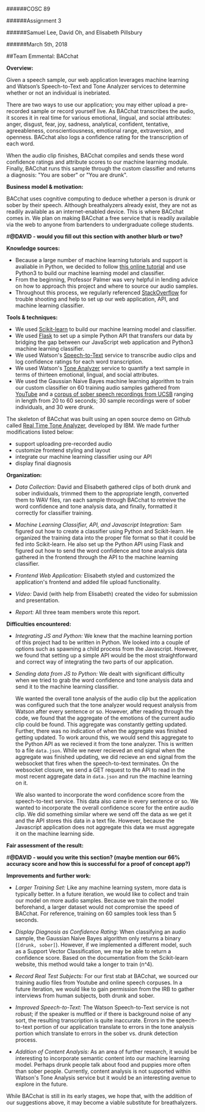 ######COSC 89

######Assignment 3

######Samuel Lee, David Oh, and Elisabeth Pillsbury

######March 5th, 2018

##Team Emmental: BACchat

**Overview:**

Given a speech sample, our web application leverages machine learning and Watson’s Speech-to-Text and Tone Analyzer services to determine whether or not an individual is inebriated. 

There are two ways to use our application; you may either upload a pre-recorded sample or record yourself live. As BACchat transcribes the audio, it scores it in real time for various emotional, lingual, and social attributes: anger, disgust, fear, joy, sadness, analytical, confident, tentative, agreeableness, conscientiousness, emotional range, extraversion, and openness. BACchat also logs a confidence rating for the transcription of each word. 

When the audio clip finishes, BACchat compiles and sends these word confidence ratings and attribute scores to our machine learning module. Finally, BACchat runs this sample through the custom classifier and returns a diagnosis: "You are sober" or "You are drunk".

**Business model & motivation:**

BACchat uses cognitive computing to deduce whether a person is drunk or sober by their speech. Although breathalyzers already exist, they are not as readily available as an internet-enabled device. This is where BACchat comes in. We plan on making BACchat a free service that is readily available via the web to anyone from bartenders to undergraduate college students.

#**@DAVID - would you fill out this section with another blurb or two?**

**Knowledge sources:**

* Because a large number of machine learning tutorials and support is avaliable in Python, we decided to follow [this online tutorial][ml_tutorial_url] and use Python3 to build our machine learning model and classifier.
* From the beginning, Professor Palmer was very helpful in lending advice on how to approach this project and where to source our audio samples.
* Throughout this process, we regularly referenced [StackOverflow][stackoverflow_url] for trouble shooting and help to set up our web application, API, and machine learning classifier.

**Tools & techniques:**

* We used [Scikit-learn][scikit_learn_url] to build our machine learning model and classifier.
* We used [Flask][flask_url] to set up a simple Python API that transfers our data by bridging the gap between our JavaScript web application and Python3 machine learning classifier. 
* We used Watson's [Speech-to-Text][speech_to_text_url] service to transcribe audio clips and log confidence ratings for each word transcription.
* We used Watson's [Tone Analyzer][tone_analyzer_url] service to quantify a text sample in terms of thirteen emotional, lingual, and social attributes.
* We used the Gaussian Naive Bayes machine learning algorithm to train our custom classifier on 60 training audio samples gathered from [YouTube][youtube_url] and a [corpus of sober speech recordings from UCSB][corpus_url] ranging in length from 20 to 60 seconds; 30 sample recordings were of sober individuals, and 30 were drunk.

The skeleton of BACchat was built using an open source demo on Github called [Real Time Tone Analyzer][real_time_github_url], developed by IBM. We made further modifications listed below:

* support uploading pre-recorded audio
* customize frontend styling and layout
* integrate our machine learning classifier using our API
* display final diagnosis

**Organization:**

* *Data Collection:* David and Elisabeth gathered clips of both drunk and sober individuals, trimmed them to the appropriate length, converted them to WAV files, ran each sample through BACchat to retreive the word confidence and tone analysis data, and finally, formatted it correctly for classifier training.

* *Machine Learning Classifier, API, and Javascript Integration:* Sam figured out how to create a classifier using Python and Scikit-learn. He organized the training data into the proper file format so that it could be fed into Scikit-learn. He also set up the Python API using Flask and figured out how to send the word confidence and tone analysis data gathered in the frontend through the API to the machine learning classifier.

* *Frontend Web Application:* Elisabeth styled and customized the application's frontend and added file upload functionality.

* *Video:* David (with help from Elisabeth) created the video for submission and presentation.

* *Report:* All three team members wrote this report.


**Difficulties encountered:**

* *Integrating JS and Python:* We knew that the machine learning portion of this project had to be written in Python. We looked into a couple of options such as spawning a child process from the Javascript. However, we found that setting up a simple API would be the most straightforward and correct way of integrating the two parts of our application.

* *Sending data from JS to Python:*
We dealt with significant difficulty when we tried to grab the word confidence and tone analysis data and send it to the machine learning classifier. 

	We wanted the overall tone analysis of the audio clip but the application was configured such that the tone analyzer would request analysis from Watson after every sentence or so. However, after reading through the code, we found that the aggregate of the emotions of the current audio clip could be found. This aggregate was constantly getting updated. Further, there was no indication of when the aggregate was finished getting updated. 
To work around this, we would send this aggregate to the Python API as we recieved it from the tone analyzer. This is written to a file `data.json`. While we never recieved an end signal when the aggregate was finished updating, we did recieve an end signal from the websocket that fires when the speech-to-text terminates. On the websocket closure, we send a GET request to the API to read in the most recent aggregate data in `data.json` and run the machine learning on it. 

	We also wanted to incorporate the word confidence score from the speech-to-text service. This data also came in every sentence or so. We wanted to incorporate the overall confidence score for the entire audio clip. We did something similar where we send off the data as we get it and the API stores this data in a text file. However, because the Javascript application does not aggregate this data we must aggregate it on the machine learning side.

**Fair assessment of the result:**

#**@DAVID - would you write this section? (maybe mention our 66% accuracy score and how this is successful for a proof of concept app?)**

**Improvements and further work:**

* *Larger Training Set:* Like any machine learning system, more data is typically better. In a future iteration, we would like to collect and train our model on more audio samples. Because we train the model beforehand, a larger dataset would not compromise the speed of BACchat. For reference, training on 60 samples took less than 5 seconds.

* *Display Diagnosis as Confidence Rating:* When classifying an audio sample, the Gaussian Naive Bayes algorithm only returns a binary (`[drunk, sober]`). However, if we implemented a different model, such as a Support Vector Classification, we may be able to return a confidence score. Based on the documentation from the Scikit-learn website, this method would take a longer to train (n^4). 

* *Record Real Test Subjects:* For our first stab at BACchat, we sourced our training audio files from Youtube and online speech corpuses. In a future iteration, we would like to gain permission from the IRB to gather interviews from human subjects, both drunk and sober.

* *Improved Speech-to-Text:* The Watson Speech-to-Text service is not robust; if the speaker is muffled or if there is background noise of any sort, the resulting transcription is quite inaccurate. Errors in the speech-to-text portion of our application translate to errors in the tone analysis portion which translate to errors in the sober vs. drunk detection process.

* *Addition of Content Analysis:* As an area of further research, it would be interesting to incorporate semantic content into our machine learning model. Perhaps drunk people talk about food and puppies more often than sober people. Currently, content analysis is not supported within Watson's Tone Analysis service but it would be an interesting avenue to explore in the future.

While BACchat is still in its early stages, we hope that, with the addition of our suggestions above, it may become a viable substitute for breathalyzers.

[ml_tutorial_url]: https://www.digitalocean.com/community/tutorials/how-to-build-a-machine-learning-classifier-in-python-with-scikit-learn
[stackoverflow_url]: https://stackoverflow.com/
[real_time_github_url]: https://github.com/IBM-Bluemix/real-time-tone-analysis/
[scikit_learn_url]: http://scikit-learn.org/stable/
[flask_url]: http://flask.pocoo.org/
[tone_analyzer_url]: https://www.ibm.com/watson/services/tone-analyzer/
[speech_to_text_url]: https://www.ibm.com/watson/services/speech-to-text/
[corpus_url]: http://www.linguistics.ucsb.edu/research/santa-barbara-corpus#Recordings
[youtube_url]: https://www.youtube.com/
